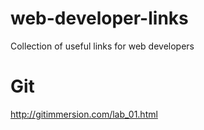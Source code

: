 # web-developer-links
Collection of useful links for web developers

# Git
http://gitimmersion.com/lab_01.html

